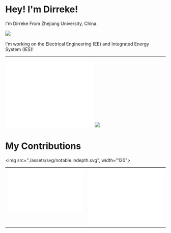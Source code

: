 # Hey! I'm Dirreke!

I'm Dirreke From Zhejiang University, China. 

![](https://komarev.com/ghpvc/?username=your-github-username)

I'm working on the Electrical Engineering (EE) and Integrated Energy System (IES)!

---
<div>
  <img src="./assets/svg/base.svg" width="55%">
  <a href="https://github.com/Dirreke"><img src="https://api.githubtrends.io/user/svg/Dirreke/langs?time_range=one_year&include_private=True&theme=synthwaves&loc_metric=changed" width="40%"></a>
</div>

# My Contributions

<img src="./assets/svg/notable.indepth.svg", width="120">

<table><tr><td valign="top" width="50%">

  <img src="./assets/svg/notable.indepth.svg">
  </td><td valign="top" width="50%">
  <img src="./assets/svg/recent_activity.svg">

</td></tr></table>
